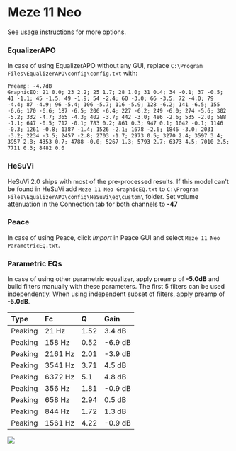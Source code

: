 # Meze 11 Neo
See [usage instructions](https://github.com/jaakkopasanen/AutoEq#usage) for more options.

### EqualizerAPO
In case of using EqualizerAPO without any GUI, replace `C:\Program Files\EqualizerAPO\config\config.txt`
with:
```
Preamp: -4.7dB
GraphicEQ: 21 0.0; 23 2.2; 25 1.7; 28 1.0; 31 0.4; 34 -0.1; 37 -0.5; 41 -1.1; 45 -1.5; 49 -1.9; 54 -2.4; 60 -3.0; 66 -3.5; 72 -4.0; 79 -4.4; 87 -4.9; 96 -5.4; 106 -5.7; 116 -5.9; 128 -6.2; 141 -6.5; 155 -6.6; 170 -6.6; 187 -6.5; 206 -6.4; 227 -6.2; 249 -6.0; 274 -5.6; 302 -5.2; 332 -4.7; 365 -4.3; 402 -3.7; 442 -3.0; 486 -2.6; 535 -2.0; 588 -1.1; 647 -0.5; 712 -0.1; 783 0.2; 861 0.3; 947 0.1; 1042 -0.1; 1146 -0.3; 1261 -0.8; 1387 -1.4; 1526 -2.1; 1678 -2.6; 1846 -3.0; 2031 -3.2; 2234 -3.5; 2457 -2.8; 2703 -1.7; 2973 0.5; 3270 2.4; 3597 3.4; 3957 2.8; 4353 0.7; 4788 -0.0; 5267 1.3; 5793 2.7; 6373 4.5; 7010 2.5; 7711 0.3; 8482 0.0
```

### HeSuVi
HeSuVi 2.0 ships with most of the pre-processed results. If this model can't be found in HeSuVi add
`Meze 11 Neo GraphicEQ.txt` to `C:\Program Files\EqualizerAPO\config\HeSuVi\eq\custom\` folder.
Set volume attenuation in the Connection tab for both channels to **-47**

### Peace
In case of using Peace, click *Import* in Peace GUI and select `Meze 11 Neo ParametricEQ.txt`.

### Parametric EQs
In case of using other parametric equalizer, apply preamp of **-5.0dB** and build filters manually
with these parameters. The first 5 filters can be used independently.
When using independent subset of filters, apply preamp of **-5.0dB**.

| Type    | Fc      |    Q | Gain    |
|:--------|:--------|:-----|:--------|
| Peaking | 21 Hz   | 1.52 | 3.4 dB  |
| Peaking | 158 Hz  | 0.52 | -6.9 dB |
| Peaking | 2161 Hz | 2.01 | -3.9 dB |
| Peaking | 3541 Hz | 3.71 | 4.5 dB  |
| Peaking | 6372 Hz | 5.1  | 4.8 dB  |
| Peaking | 356 Hz  | 1.81 | -0.9 dB |
| Peaking | 658 Hz  | 2.94 | 0.5 dB  |
| Peaking | 844 Hz  | 1.72 | 1.3 dB  |
| Peaking | 1561 Hz | 4.22 | -0.9 dB |

![](https://raw.githubusercontent.com/jaakkopasanen/AutoEq/master/results/innerfidelity/sbaf-serious/Meze%2011%20Neo/Meze%2011%20Neo.png)